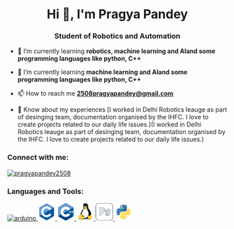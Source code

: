 
<h1 align="center">Hi 👋, I'm Pragya Pandey</h1>
<h3 align="center">Student of Robotics and Automation</h3>

- 🌱 I’m currently learning **robotics, machine learning and AIand some programming languages like python, C++**

- 🌱 I’m currently learning **machine learning and AIand some programming languages like python, C++**

- 📫 How to reach me **2508pragyapandey@gmail.com**

- 📄 Know about my experiences [I worked in Delhi Robotics leauge as part of desinging team, documentation organised by the IHFC. I love to create projects related to our daily life issues.](I worked in Delhi Robotics leauge as part of desinging team, documentation organised by the IHFC. I love to create projects related to our daily life issues.)

<h3 align="left">Connect with me:</h3>
<p align="left">
<a href="https://linkedin.com/in/pragyapandey2508" target="blank"><img align="center" src="https://raw.githubusercontent.com/rahuldkjain/github-profile-readme-generator/master/src/images/icons/Social/linked-in-alt.svg" alt="pragyapandey2508" height="30" width="40" /></a>
</p>

<h3 align="left">Languages and Tools:</h3>
<p align="left"> <a href="https://www.arduino.cc/" target="_blank" rel="noreferrer"> <img src="https://cdn.worldvectorlogo.com/logos/arduino-1.svg" alt="arduino" width="40" height="40"/> </a> <a href="https://www.cprogramming.com/" target="_blank" rel="noreferrer"> <img src="https://raw.githubusercontent.com/devicons/devicon/master/icons/c/c-original.svg" alt="c" width="40" height="40"/> </a> <a href="https://www.w3schools.com/cpp/" target="_blank" rel="noreferrer"> <img src="https://raw.githubusercontent.com/devicons/devicon/master/icons/cplusplus/cplusplus-original.svg" alt="cplusplus" width="40" height="40"/> </a> <a href="https://www.linux.org/" target="_blank" rel="noreferrer"> <img src="https://raw.githubusercontent.com/devicons/devicon/master/icons/linux/linux-original.svg" alt="linux" width="40" height="40"/> </a> <a href="https://www.photoshop.com/en" target="_blank" rel="noreferrer"> <img src="https://raw.githubusercontent.com/devicons/devicon/master/icons/photoshop/photoshop-line.svg" alt="photoshop" width="40" height="40"/> </a> <a href="https://www.python.org" target="_blank" rel="noreferrer"> <img src="https://raw.githubusercontent.com/devicons/devicon/master/icons/python/python-original.svg" alt="python" width="40" height="40"/> </a> </p>
